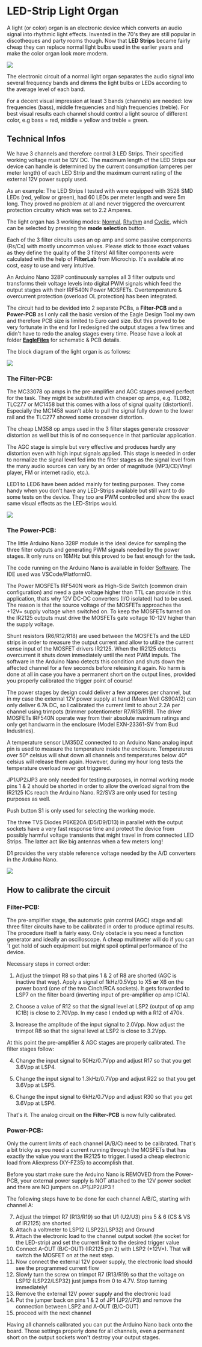 # LED-Strip Light Organ #

A light (or color) organ is an electronic device which converts an audio signal into rhythmic light effects. Invented in the 70's they are still popular in discotheques and party rooms though.
Now that **LED Strips** became fairly cheap they can replace normal light bulbs used in the earlier years and make the color organ look more modern.

<img src="Doc/SequenceNormalMode.jpg">

The electronic circuit of a normal light organ separates the audio signal into several frequency bands and dimms the light bulbs or LEDs according to the average level of each band.

For a decent visual impression at least 3 bands (channels) are needed: low frequencies (bass), middle frequencies and high frequencies (treble). For best visual results each channel should control a light source of different color, e.g bass = red, middle = yellow and treble = green.

## Technical Infos ##

We have 3 channels and therefore control 3 LED Strips. Their specified working voltage must be 12V DC. The maximum length of the LED Strips our device can handle is determined by the current consumption (amperes per meter length) of each LED Strip and the maximum current rating of the external 12V power supply used.

As an example: The LED Strips I tested with were equipped with 3528 SMD LEDs (red, yellow or green), had 60 LEDs per meter length and were 5m long. They proved no problem at all and never triggered the overcurrent protection circuitry which was set to 2.2 Amperes.

The light organ has 3 working modes: [Normal](https://github.com/yellobyte/LED-Strip-Light-Organ/blob/main/Doc/NormalMode.mp4), [Rhythm](https://github.com/yellobyte/LED-Strip-Light-Organ/blob/main/Doc/RhythmMode.mp4) and [Cyclic](https://github.com/yellobyte/LED-Strip-Light-Organ/blob/main/Doc/Cyclic.mp4), which can be selected by pressing the **mode selection** button.

Each of the 3 filter circuits uses an op amp and some passive components (Rs/Cs) with mostly uncommon values. Please stick to those exact values as they define the quality of the 3 filters! All filter components were calculated with the help of **FilterLab** from Microchip. It's available at no cost, easy to use and very intuitive. 

An Arduino Nano 328P continuously samples all 3 filter outputs und transforms their voltage levels into digital PWM signals which feed the output stages with their IRF540N Power MOSFETs. Overtemperature & overcurrent protection (overload OL protection) has been integrated. 

The circuit had to be devided into 2 separate PCBs, a **Filter-PCB** and a **Power-PCB** as I only call the basic version of the Eagle Design Tool my own and therefore PCB size is limited to Euro card size. But this proved to be very fortunate in the end for I redesigned the output stages a few times and didn't have to redo the analog stages every time. Please have a look at folder [**EagleFiles**](https://github.com/yellobyte/LED-Strip-Light-Organ/blob/main/EagleFiles) for schematic & PCB details.

The block diagram of the light organ is as follows:

<img src="Doc/BlockDiagram.jpg">
   
### The Filter-PCB: ###

The MC33078 op amps in the pre-amplifier and AGC stages proved perfect for the task. They might be substituted with cheaper op amps, e.g. TL082, TLC277 or MC1458 but this comes with a loss of signal quality (distortion!). Especially the MC1458 wasn't able to pull the signal fully down to the lower rail and the TLC277 showed some crossover distortion.

The cheap LM358 op amps used in the 3 filter stages generate crossover distortion as well but this is of no consequence in that particular application.

The AGC stage is simple but very effective and produces hardly any distortion even with high input signals applied. This stage is needed in order to normalize the signal level fed into the filter stages as the signal level from the many audio sources can vary by an order of magnitude (MP3/CD/Vinyl player, FM or internet radio, etc.).

LED1 to LED6 have been added mainly for testing purposes. They come handy when you don't have any LED-Strips available but still want to do some tests on the device. They too are PWM controlled and show the exact same visual effects as the LED-Strips would.

<img src="EagleFiles/Filter-PCB/Schematic.JPG">
     
### The Power-PCB: ###

The little Arduino Nano 328P module is the ideal device for sampling the three filter outputs and generating PWM signals needed by the power stages. It only runs on 16MHz but this proved to be fast enough for the task.

The code running on the Arduino Nano is available in folder [Software](https://github.com/yellobyte/LED-Strip-Light-Organ/Software). The IDE used was VSCode/PlatformIO.

The Power MOSFETs IRF540N work as High-Side Switch (common drain configuration) and need a gate voltage higher than TTL can provide in this application, thats why 12V DC-DC converters (I/O isolated) had to be used. The reason is that the source voltage of the MOSFETs approaches the +12V= supply voltage when switched on. To keep the MOSFETs turned on the IR2125 outputs must drive the MOSFETs gate voltage 10-12V higher than the supply voltage.

Shunt resistors (R6/R12/R18) are used between the MOSFETs and the LED strips in order to measure the output current and allow to utilize the current sense input of the MOSFET drivers IR2125. When the IR2125 detects overcurrent it shuts down immediately until the next PWM impuls. The software in the Arduino Nano detects this condition and shuts down the affected channel for a few seconds before releasing it again. No harm is done at all in case you have a permanent short on the output lines, provided you properly calibrated the trigger point of course!

The power stages by design could deliver a few amperes per channel, but in my case the external 12V power supply at hand (Mean Well GS90A12) can only deliver 6.7A DC, so I calibrated the current limit to about 2.2A per channel using trimpots (trimmer potentiometer R7/R13/R19). The driver MOSFETs IRF540N operate way from their absolute maximum ratings and only get handwarm in the enclosure (Model EXN-23361-SV from Bud Industries).

A temperature sensor LM35DZ connected to an Arduino Nano analog input pin is used to measure the temperature inside the enclosure. Temperatures over 50° celsius will shut down all channels and temperatures below 40° celsius will release them again. However, during my hour long tests the temperature overload never got triggered.

JP1/JP2/JP3 are only needed for testing purposes, in normal working mode pins 1 & 2 should be shorted in order to allow the overload signal from the IR2125 ICs reach the Arduino Nano. R2/SV3 are only used for testing purposes as well.

Push button S1 is only used for selecting the working mode.

The three TVS Diodes P6KE20A (D5/D9/D13) in parallel with the output sockets have a very fast response time and protect the device from possibly harmful voltage transients that might travel in from connected LED Strips. The latter act like big antennas when a few meters long!

D1 provides the very stable reference voltage needed by the A/D converters in the Arduino Nano.

<img src="EagleFiles/Power-PCB/Schematic.JPG">
   
## How to calibrate the circuit ##

### Filter-PCB: ###
The pre-amplifier stage, the automatic gain control (AGC) stage and all three filter circuits have to be calibrated in order to produce optimal results. The procedure itself is fairly easy. Only obstacle is you need a function generator and ideally an oscilloscope. A cheap multimeter will do if you can´t get hold of such equipment but might spoil optimal performance of the device.

Necessary steps in correct order:

1) Adjust the trimpot R8 so that pins 1 & 2 of R8 are shorted (AGC is inactive that way). Apply a signal of 1kHz/0.5Vpp to X5 **or** X6 on the power board (one of the two Cinch/RCA sockets). It gets forwarded to LSP7 on the filter board (inverting input of pre-amplifier op amp IC1A). 

2) Choose a value of R12 so that the signal level at LSP2 (output of op amp IC1B) is close to 2.70Vpp. In my case I ended up with a R12 of 470k.

3) Increase the amplitude of the input signal to 2.0Vpp. Now adjust the trimpot R8 so that the signal level at LSP2 is close to 3.2Vpp.

At this point the pre-amplifier & AGC stages are properly calibrated. The filter stages follow:

4) Change the input signal to 50Hz/0.7Vpp and adjust R17 so that you get 3.6Vpp at LSP4.

5) Change the input signal to 1.3kHz/0.7Vpp and adjust R22 so that you get 3.6Vpp at LSP5.

6) Change the input signal to 6kHz/0.7Vpp and adjust R30 so that you get 3.6Vpp at LSP6.

That's it. The analog circuit on the **Filter-PCB** is now fully calibrated.

### Power-PCB: ###
Only the current limits of each channel (A/B/C) need to be calibrated. That's a bit tricky as you need a current running through the MOSFETs that has exactly the value you want the IR2125 to trigger. I used a cheap electronic load from Aliexpress (XY-FZ35) to accomplish that. 

Before you start make sure the Arduino Nano is REMOVED from the Power-PCB, your external power supply is NOT attached to the 12V power socket and there are NO jumpers on JP1/JP2/JP3 !

The following steps have to be done for each channel A/B/C, starting with channel A:

7) Adjust the trimpot R7 (R13/R19) so that U1 (U2/U3) pins 5 & 6 (CS & VS of IR2125) are shorted
8) Attach a voltmeter to LSP12 (LSP22/LSP32) and Ground
9) Attach the electronic load to the channel output socket (the socket for the LED-strip) and set the current limit to the desired trigger value 
10) Connect A-OUT (B/C-OUT) (IR2125 pin 2) with LSP2 (+12V=). That will switch the MOSFET on at the next step.
11) Now connect the external 12V power supply, the electronic load should see the programmed current flow
12) Slowly turn the screw on trimpot R7 (R13/R19) so that the voltage on LSP12 (LSP22/LSP32) just jumps from 0 to 4.7V. Stop turning immediately!
13) Remove the external 12V power supply and the electronic load 
14) Put the jumper back on pins 1 & 2 of JP1 (JP2/JP3) and remove the connection between LSP2 and A-OUT (B/C-OUT)
15) proceed with the next channel

Having all channels calibrated you can put the Arduino Nano back onto the board.
Those settings properly done for all channels, even a permanent short on the output sockets won't destroy your output stages.
